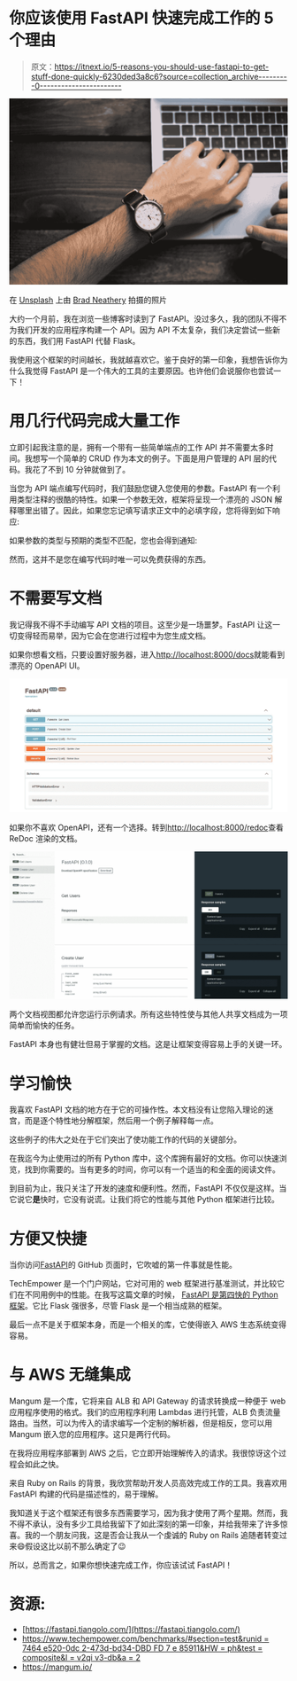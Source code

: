 # 你应该使用 FastAPI 快速完成工作的 5 个理由

> 原文：<https://itnext.io/5-reasons-you-should-use-fastapi-to-get-stuff-done-quickly-6230ded3a8c6?source=collection_archive---------0----------------------->

![](img/04b04c95f236f92bd9a5a5af5997dd13.png)

在 [Unsplash](https://unsplash.com?utm_source=medium&utm_medium=referral) 上由 [Brad Neathery](https://unsplash.com/@bradneathery?utm_source=medium&utm_medium=referral) 拍摄的照片

大约一个月前，我在浏览一些博客时读到了 FastAPI。没过多久，我的团队不得不为我们开发的应用程序构建一个 API。因为 API 不太复杂，我们决定尝试一些新的东西，我们用 FastAPI 代替 Flask。

我使用这个框架的时间越长，我就越喜欢它。鉴于良好的第一印象，我想告诉你为什么我觉得 FastAPI 是一个伟大的工具的主要原因。也许他们会说服你也尝试一下！

# 用几行代码完成大量工作

立即引起我注意的是，拥有一个带有一些简单端点的工作 API 并不需要太多时间。我想写一个简单的 CRUD 作为本文的例子。下面是用户管理的 API 层的代码。我花了不到 10 分钟就做到了。

当您为 API 端点编写代码时，我们鼓励您键入您使用的参数。FastAPI 有一个利用类型注释的很酷的特性。如果一个参数无效，框架将呈现一个漂亮的 JSON 解释哪里出错了。因此，如果您忘记填写请求正文中的必填字段，您将得到如下响应:

如果参数的类型与预期的类型不匹配，您也会得到通知:

然而，这并不是您在编写代码时唯一可以免费获得的东西。

# 不需要写文档

我记得我不得不手动编写 API 文档的项目。这至少是一场噩梦。FastAPI 让这一切变得轻而易举，因为它会在您进行过程中为您生成文档。

如果你想看文档，只要设置好服务器，进入[http://localhost:8000/docs](http://localhost:8000/docs)就能看到漂亮的 OpenAPI UI。

![](img/66c4d14c08b288ad2cb0ad515d65dac4.png)

如果你不喜欢 OpenAPI，还有一个选择。转到[http://localhost:8000/redoc](http://localhost:8000/redoc)查看 ReDoc 渲染的文档。

![](img/c7c3e82606e12dafd0780d66c94f9002.png)

两个文档视图都允许您运行示例请求。所有这些特性使与其他人共享文档成为一项简单而愉快的任务。

FastAPI 本身也有健壮但易于掌握的文档。这是让框架变得容易上手的关键一环。

# 学习愉快

我喜欢 FastAPI 文档的地方在于它的可操作性。本文档没有让您陷入理论的迷宫，而是逐个特性地分解框架，然后用一个例子解释每一点。

这些例子的伟大之处在于它们突出了使功能工作的代码的关键部分。

在我迄今为止使用过的所有 Python 库中，这个库拥有最好的文档。你可以快速浏览，找到你需要的。当有更多的时间，你可以有一个适当的和全面的阅读文件。

到目前为止，我只关注了开发的速度和便利性。然而，FastAPI 不仅仅是这样。当它说它**是**快时，它没有说谎。让我们将它的性能与其他 Python 框架进行比较。

# 方便又快捷

当你访问[FastAPI](https://github.com/tiangolo/fastapi)的 GitHub 页面时，它吹嘘的第一件事就是性能。

TechEmpower 是一个门户网站，它对可用的 web 框架进行基准测试，并比较它们在不同用例中的性能。在我写这篇文章的时候， [FastAPI 是第四快的 Python 框架](https://www.techempower.com/benchmarks/#section=test&runid=7464e520-0dc2-473d-bd34-dbdfd7e85911&hw=ph&test=composite&l=v2qiv3-db&a=2)。它比 Flask 强很多，尽管 Flask 是一个相当成熟的框架。

最后一点不是关于框架本身，而是一个相关的库，它使得嵌入 AWS 生态系统变得容易。

# 与 AWS 无缝集成

Mangum 是一个库，它将来自 ALB 和 API Gateway 的请求转换成一种便于 web 应用程序使用的格式。我们的应用程序利用 Lambdas 进行托管，ALB 负责流量路由。当然，可以为传入的请求编写一个定制的解析器，但是相反，您可以用 Mangum 嵌入您的应用程序。这只是两行代码。

在我将应用程序部署到 AWS 之后，它立即开始理解传入的请求。我很惊讶这个过程会如此之快。

来自 Ruby on Rails 的背景，我欣赏帮助开发人员高效完成工作的工具。我喜欢用 FastAPI 构建的代码是描述性的，易于理解。

我知道关于这个框架还有很多东西需要学习，因为我才使用了两个星期。然而，我不得不承认，没有多少工具给我留下了如此深刻的第一印象，并给我带来了许多惊喜。我的一个朋友问我，这是否会让我从一个虔诚的 Ruby on Rails 追随者转变过来😄假设这比以前不那么确定了😉

所以，总而言之，如果你想快速完成工作，你应该试试 FastAPI！

# 资源:

*   [https://fastapi.tiangolo.com/](https://fastapi.tiangolo.com/)
*   [https://www.techempower.com/benchmarks/#section=test&runid = 7464 e520-0dc 2-473d-bd34-DBD FD 7 e 85911&HW = ph&test = composite&l = v2qi v3-db&a = 2](https://www.techempower.com/benchmarks/#section=test&runid=7464e520-0dc2-473d-bd34-dbdfd7e85911&hw=ph&test=composite&l=v2qiv3-db&a=2)
*   https://mangum.io/